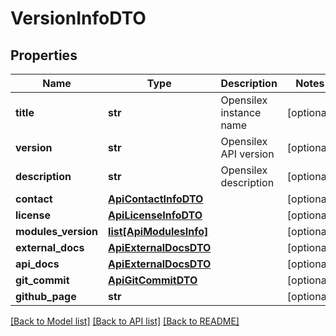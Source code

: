 # VersionInfoDTO

## Properties
Name | Type | Description | Notes
------------ | ------------- | ------------- | -------------
**title** | **str** | Opensilex instance name | [optional] 
**version** | **str** | Opensilex API version | [optional] 
**description** | **str** | Opensilex description | [optional] 
**contact** | [**ApiContactInfoDTO**](ApiContactInfoDTO.md) |  | [optional] 
**license** | [**ApiLicenseInfoDTO**](ApiLicenseInfoDTO.md) |  | [optional] 
**modules_version** | [**list[ApiModulesInfo]**](ApiModulesInfo.md) |  | [optional] 
**external_docs** | [**ApiExternalDocsDTO**](ApiExternalDocsDTO.md) |  | [optional] 
**api_docs** | [**ApiExternalDocsDTO**](ApiExternalDocsDTO.md) |  | [optional] 
**git_commit** | [**ApiGitCommitDTO**](ApiGitCommitDTO.md) |  | [optional] 
**github_page** | **str** |  | [optional] 

[[Back to Model list]](../README.md#documentation-for-models) [[Back to API list]](../README.md#documentation-for-api-endpoints) [[Back to README]](../README.md)

